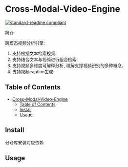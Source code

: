 # Cross-Modal-Video-Engine

[![standard-readme compliant](https://img.shields.io/badge/readme%20style-standard-brightgreen.svg?style=flat-square)](https://github.com/RichardLitt/standard-readme)

简介

跨模态视频分析引擎:

1. 支持根据文本检索视频.
2. 支持结合文本与视频进行组合检索.
3. 支持视频多维度可解释分析, 理解支撑视频识别的多种概念.
4. 支持视频caption生成.


## Table of Contents

- [Cross-Modal-Video-Engine](#cross-modal-video-engine)
  - [Table of Contents](#table-of-contents)
  - [Install](#install)
  - [Usage](#usage)


## Install

分仓库安装对应依赖



## Usage





















